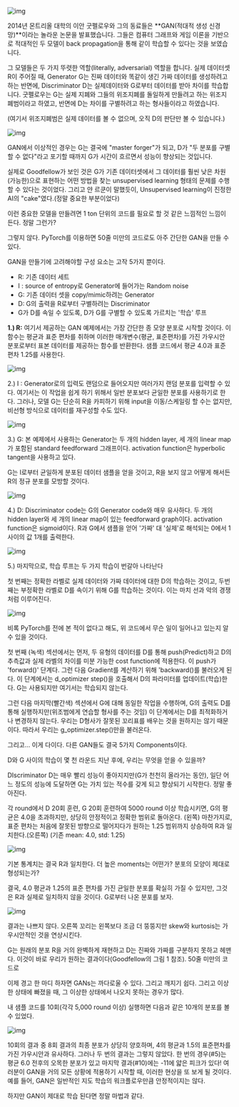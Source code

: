 ![img](https://cdn-images-1.medium.com/max/2600/1*AZ5-3WdNdYyC2U0Aq7RhIg.png)

 2014년 몬트리올 대학의 이안 굿펠로우와 그의 동료들은 **GAN(적대적 생성 신경망)**이라는 놀라운 논문을 발표했습니다. 그들은 컴퓨터 그래프와 게임 이론을 기반으로 적대적인 두 모델이 back propagation을 통해 같이 학습할 수 있다는 것을 보였습니다.

 그 모델들은 두 가지 뚜렷한 역할(literally, adversarial) 역할을 합니다. 실제 데이터셋 R이 주어질 때, Generator G는 진짜 데이터와 똑같이 생긴 가짜 데이터를 생성하려고 하는 반면에, Discriminator D는 실제데이터와 G로부터 데이터를 받아 차이를 학습합니다. 굿펠로우는 G는 실제 지폐와 그들의 위조지폐를 돌일하게 만들려고 하는 위조지폐범이라고 하였고, 반면에 D는 차이를 구별하려고 하는 형사들이라고 하였습니다. 

(여기서 위조지폐범은 실제 데이터를 볼 수 없으며, 오직 D의 판단만 볼 수 있습니다.)





![img](https://cdn-images-1.medium.com/max/1000/1*-gFsbymY9oJUQJ-A3GTfeg.png)



 GAN에서 이상적인 경우는 G는 결국에 "master forger"가 되고, D가 "두 분포를 구별할 수 없다"라고 포기할 때까지 G가 시간이 흐르면서 성능이 향상되는 것입니다.

 실제로 Goodfellow가 보인 것은 G가 기존 데이터셋에서 그 데이터를 훨씬 낮은 차원(가능한)으로 표현하는 어떤 방법을 찾는 unsupervised learning 형태의 문제를 수행할 수 있다는 것이었다. 그리고 얀 르쿤이 말했듯이, Unsupervised learning이 진정한 AI의 "cake"였다.(정말 중요한 부분이었다)

 이런 중요한 모델을 만들려면 1 ton 단위의 코드를 필요로 할 것 같은 느낌적인 느낌이 든다. 정말 그런가?

 그렇지 않다. PyTorch를 이용하면 50줄 미만의 코드로도 아주 간단한 GAN을 만들 수 있다.

 GAN을 만들기에 고려해야할 구성 요소는 고작 5가지 뿐이다. 

- R: 기존 데이터 세트
- I : source of entropy로 Generator에 들어가는 Random noise
- G: 기존 데이터 셋을 copy/mimic하려는 Generator
- D: G의 출력을 R로부터 구별하려는 Discriminator
- G가 D를 속일 수 있도록, D가 G를 구별할 수 있도록 가르치는 '학습' 루프


**1.) R:** 여기서 제공하는 GAN 예제에서는 가장 간단한 종 모양 분포로 시작할 것이다. 이 함수는 평균과 표준 편차를 취하며 이러한 매개변수(평균, 표준편차)를 가진 가우시안 분포로부터 표본 데이터를 제공하는 함수를 반환한다. 샘플 코드에서 평균 4.0과 표준 편차 1.25를 사용한다.  



![img](https://cdn-images-1.medium.com/max/1000/1*xsuE-nhsJOzk9lfI3rayuw.png)



2.) I : Generator로의 입력도 랜덤으로 들어오지만 여러가지 랜덤 분포를 입력할 수 있다. 여기서는 이 작업을 쉽게 하기 위해서 일반 분포보다 균일한 분포를 사용하기로 한다. 그러나, 모델 G는 단순히 R을 카피하기 위해 input을 이동/스케일링 할 수는 없지만, 비선형 방식으로 데이터를 재구성할 수도 있다.

![img](https://cdn-images-1.medium.com/max/1000/1*wuhEVnK25V3zXQzuCwFDAg.png)



3.) G: 본 예제에서 사용하는 Generator는 두 개의 hidden layer, 세 개의 linear map가 포함된 standard feedforward 그래프이다. activation function은 hyperbolic tangent을 사용하고 있다. 

G는 I로부터 균일하게 분포된 데이터 샘플을 얻을 것이고, R을 보지 않고 어떻게 해서든 R의 정규 분포를  모방할 것이다.



![img](https://cdn-images-1.medium.com/max/1000/1*ZWdLJE92goGCO2IckGz3tA.png)



4.) D: Discriminator code는 G의 Generator code와 매우 유사하다. 두 개의 hidden layer와 세 개의 linear map이 있는 feedforward graph이다. activation function은 sigmoid이다.  R과 G에서 샘플을 얻어 '가짜' 대 '실제'로 해석되는 0에서 1 사이의 값 1개를 출력한다. 



![img](https://cdn-images-1.medium.com/max/1000/1*k92BAYSiIn49Q2sTUWnVtw.png)



5.) 마지막으로, 학습 루프는 두 가지 학습이 번갈아 나타난다

 첫 번째는 정확한 라벨로 실제 데이터와 가짜 데이터에 대한 D의 학습하는 것이고, 두번째는 부정확한 라벨로 D를 속이기 위해 G를 학습하는 것이다. 이는 마치 선과 악의 경쟁처럼 이루어진다.



![img](https://cdn-images-1.medium.com/max/1500/1*gNhL1T1dr4YXCTI1B5U03A.png)



  비록 PyTorch를 전에 본 적이 없다고 해도, 위 코드에서 무슨 일이 일어나고 있는지 알 수 있을 것이다. 

 첫 번째 (녹색) 섹션에서는 먼저, 두 유형의 데이터를 D를 통해 push(Predict)하고 D의 추측값과 실제 라벨의 차이를 미분 가능한 cost function에 적용한다. 이 push가 'forward()' 단계다. 그런 다음 Gradient를 계산하기 위해 'backward()를 불러오게 된다. 이 단계에서는 d_optimizer step()을 호출해서 D의 파라미터를 업데이트(학습)한다. G는 사용되지만 여기서는 학습되지 않는다.

그런 다음 마지막(빨간색) 섹션에서 G에 대해 동일한 작업을 수행하며, G의 출력도 D를 통해 실행하지만(위조범에게 연습할 형사를 주는 것임) 이 단계에서는 D를 최적화하거나 변경하지 않는다. 우리는 D형사가 잘못된 꼬리표를 배우는 것을 원하지는 않기 때문이다. 따라서 우리는 g_optimizer.step()만을 불러온다.

그리고... 이게 다이다. 다른 GAN들도 결국 5가지 Components이다.

D와 G 사이의 학습이 몇 천 라운드 지난 후에, 우리는 무엇을 얻을 수 있을까? 

DIscriminator D는 매우 빨리 성능이 좋아지지만(G가 천천히 올라가는 동안), 일단 어느 정도의 성능에 도달하면 G는 가치 있는 적수를 갖게 되고 향상되기 시작한다. 정말 좋아진다.

각 round에서 D 20회 훈련, G 20회 훈련하여 5000 round 이상 학습시키면,  G의 평균은 4.0을 초과하지만, 상당히 안정적이고 정확한 범위로 돌아온다. (왼쪽) 마찬가지로, 표준 편차는 처음에 잘못된 방향으로 떨어지다가 원하는 1.25 범위까지 상승하여 R과 일치한다.(오른쪽)  (기존 mean: 4.0, std: 1.25)  



![img](https://cdn-images-1.medium.com/max/1500/1*2Qm33RqWBKVF3g1Vg2HnVg.png)



 기본 통계치는 결국 R과 일치한다. 더 높은 moments는 어떤가? 분포의 모양이 제대로 형성되는가? 

 결국, 4.0 평균과 1.25의 표준 편차를 가진 균일한 분포를 확실히 가질 수 있지만, 그것은 R과 실제로 일치하지 않을 것이다. G로부터 나온 분포를 보자.

![img](https://cdn-images-1.medium.com/max/1000/1*qdDJ7Cglg2thKQwFs0Q1Lg.png)

 결과는 나쁘지 않다. 오른쪽 꼬리는 왼쪽보다 조금 더 뚱뚱지만 skew와 kurtosis는 가우시안적인 것을 연상시킨다.

 G는 원래의 분포 R을 거의 완벽하게 재현하고 D는 진짜와 가짜를 구분하지 못하고 헤맨다. 이것이 바로 우리가 원하는 결과이다(Goodfellow의 그림 1 참조). 50줄 미만의 코드로

 이제 경고 한 마디 하자면 GANs는 까다로울 수 있다. 그리고 깨지기 쉽다. 그리고 이상한 상태에 빠졌을 때, 그 이상한 상태에서 나오지 못하는 경우가 많다. 

내 샘플 코드를 10회(각각 5,000 round 이상) 실행하면 다음과 같은 10개의 분포를 볼 수 있었다.


  

![img](https://cdn-images-1.medium.com/max/1500/1*EmryA3L8HkzRa6zHKq07PQ.png)

  10회의 결과 중 8회 결과의 최종 분포가 상당히 양호하며, 4의 평균과 1.5의 표준편차를 가진 가우시안과 유사하다. 그러나 두 번의 결과는 그렇지 않았다. 한 번의 경우(#5)는 평균 6.0 전후의 오목한 분포가 있고 마지막 결과(#10)에는 -11에 얇은 피크가 있다! 여러분이 GAN을 거의 모든 상황에 적용하기 시작할 때, 이러한 현상을 또 보게 될 것이다. 예를 들어, GAN은 일반적인 지도 학습의 워크플로우만큼 안정적이지는 않다. 

하지만 GAN이 제대로 학습 된다면 정말 마법과 같다.

